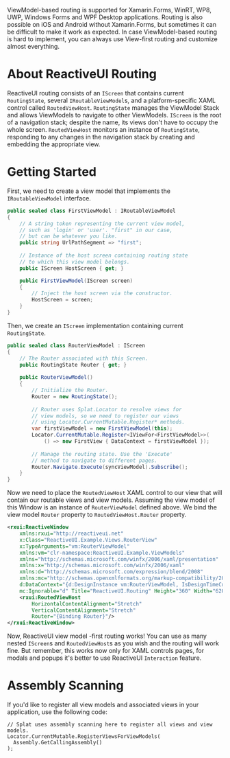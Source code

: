 ViewModel-based routing is supported for Xamarin.Forms, WinRT, WP8, UWP, Windows Forms and WPF Desktop applications. Routing is also possible on iOS and Android without Xamarin.Forms, but sometimes it can be difficult to make it work as expected. In case ViewModel-based routing is hard to implement, you can always use View-first routing and customize almost everything.

# About ReactiveUI Routing

ReactiveUI routing consists of an `IScreen` that contains current `RoutingState`, several  `IRoutableViewModel`s, and a platform-specific XAML control called `RoutedViewHost`. `RoutingState` manages the ViewModel Stack and allows ViewModels to navigate to other ViewModels. `IScreen` is the root of a navigation stack; despite the name, its views don't have to occupy the whole screen. `RoutedViewHost` monitors an instance of `RoutingState`, responding to any changes in the navigation stack by creating and embedding the appropriate view.

# Getting Started

First, we need to create a view model that implements the `IRoutableViewModel` interface.

```cs
public sealed class FirstViewModel : IRoutableViewModel
{
    // A string token representing the current view model, 
    // such as 'login' or 'user'. "first" in our case,
    // but can be whatever you like.
    public string UrlPathSegment => "first";
    
    // Instance of the host screen containing routing state 
    // to which this view model belongs.
    public IScreen HostScreen { get; }

    public FirstViewModel(IScreen screen)
    {
        // Inject the host screen via the constructor.
        HostScreen = screen;
    }
}
```

Then, we create an `IScreen` implementation containing current `RoutingState`.

```cs
public sealed class RouterViewModel : IScreen
{
    // The Router associated with this Screen.
    public RoutingState Router { get; }
  
    public RouterViewModel() 
    {
        // Initialize the Router.
        Router = new RoutingState();
        
        // Router uses Splat.Locator to resolve views for
        // view models, so we need to register our views
        // using Locator.CurrentMutable.Register* methods.
        var firstViewModel = new FirstViewModel(this);
        Locator.CurrentMutable.Register<IViewFor<FirstViewModel>>(
            () => new FirstView { DataContext = firstViewModel });
            
        // Manage the routing state. Use the 'Execute'
        // method to navigate to different pages.
        Router.Navigate.Execute(syncViewModel).Subscribe();
    }
}
```

Now we need to place the `RoutedViewHost` XAML control to our view that will contain our routable views and view models. Assuming the view model of this Window is an instance of `RouterViewModel` defined above. We bind the view model `Router` property to `RoutedViewHost.Router` property. 

```xml
<rxui:ReactiveWindow
    xmlns:rxui="http://reactiveui.net" 
    x:Class="ReactiveUI.Example.Views.RouterView"
    x:TypeArguments="vm:RouterViewModel"
    xmlns:vm="clr-namespace:ReactiveUI.Example.ViewModels"
    xmlns="http://schemas.microsoft.com/winfx/2006/xaml/presentation"
    xmlns:x="http://schemas.microsoft.com/winfx/2006/xaml"
    xmlns:d="http://schemas.microsoft.com/expression/blend/2008"
    xmlns:mc="http://schemas.openxmlformats.org/markup-compatibility/2006"
    d:DataContext="{d:DesignInstance vm:RouterViewModel, IsDesignTimeCreatable=False}"
    mc:Ignorable="d" Title="ReactiveUI.Routing" Height="360" Width="620">
    <rxui:RoutedViewHost 
        HorizontalContentAlignment="Stretch"
        VerticalContentAlignment="Stretch"
        Router="{Binding Router}"/>
</rxui:ReactiveWindow>
```

Now, ReactiveUI view model -first routing works! You can use as many nested `IScreen`s and `RoutedViewHost`s as you wish and the routing will work fine. But remember, this works now only for XAML controls pages, for modals and popups it's better to use ReactiveUI `Interaction` feature.

# Assembly Scanning

If you'd like to register all view models and associated views in your application, use the following code:

```
// Splat uses assembly scanning here to register all views and view models.
Locator.CurrentMutable.RegisterViewsForViewModels(
  Assembly.GetCallingAssembly()
);
```


